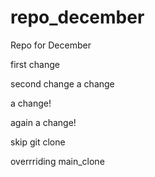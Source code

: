 # repo_december
Repo for December

first change

second change
 a change


a change!

again a change!

skip git clone

overrriding main_clone
